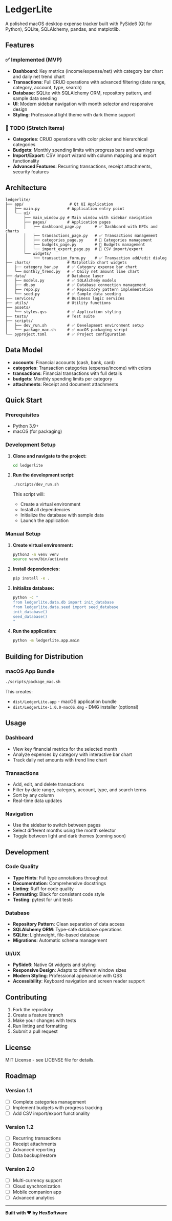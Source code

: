 # LedgerLite

A polished macOS desktop expense tracker built with PySide6 (Qt for Python), SQLite, SQLAlchemy, pandas, and matplotlib.

## Features

### ✅ Implemented (MVP)
- **Dashboard**: Key metrics (income/expense/net) with category bar chart and daily net trend chart
- **Transactions**: Full CRUD operations with advanced filtering (date range, category, account, type, search)
- **Database**: SQLite with SQLAlchemy ORM, repository pattern, and sample data seeding
- **UI**: Modern sidebar navigation with month selector and responsive design
- **Styling**: Professional light theme with dark theme support

### 🚧 TODO (Stretch Items)
- **Categories**: CRUD operations with color picker and hierarchical categories
- **Budgets**: Monthly spending limits with progress bars and warnings
- **Import/Export**: CSV import wizard with column mapping and export functionality
- **Advanced Features**: Recurring transactions, receipt attachments, security features

## Architecture

```
ledgerlite/
├── app/                    # Qt UI Application
│   ├── main.py            # Application entry point
│   └── ui/
│       ├── main_window.py # Main window with sidebar navigation
│       ├── pages/         # Application pages
│       │   ├── dashboard_page.py      # ✅ Dashboard with KPIs and charts
│       │   ├── transactions_page.py   # ✅ Transactions management
│       │   ├── categories_page.py     # 🚧 Categories management
│       │   ├── budgets_page.py        # 🚧 Budgets management
│       │   └── import_export_page.py  # 🚧 CSV import/export
│       └── widgets/
│           └── transaction_form.py    # ✅ Transaction add/edit dialog
├── charts/                # Matplotlib chart widgets
│   ├── category_bar.py    # ✅ Category expense bar chart
│   └── monthly_trend.py   # ✅ Daily net amount line chart
├── data/                  # Database layer
│   ├── models.py          # ✅ SQLAlchemy models
│   ├── db.py              # ✅ Database connection management
│   ├── repo.py            # ✅ Repository pattern implementation
│   └── seed.py            # ✅ Sample data seeding
├── services/              # Business logic services
├── utils/                 # Utility functions
├── assets/
│   └── styles.qss         # ✅ Application styling
├── tests/                 # Test suite
├── scripts/
│   ├── dev_run.sh         # ✅ Development environment setup
│   └── package_mac.sh     # ✅ macOS packaging script
└── pyproject.toml         # ✅ Project configuration
```

## Data Model

- **accounts**: Financial accounts (cash, bank, card)
- **categories**: Transaction categories (expense/income) with colors
- **transactions**: Financial transactions with full details
- **budgets**: Monthly spending limits per category
- **attachments**: Receipt and document attachments

## Quick Start

### Prerequisites
- Python 3.9+
- macOS (for packaging)

### Development Setup

1. **Clone and navigate to the project:**
   ```bash
   cd ledgerlite
   ```

2. **Run the development script:**
   ```bash
   ./scripts/dev_run.sh
   ```

   This script will:
   - Create a virtual environment
   - Install all dependencies
   - Initialize the database with sample data
   - Launch the application

### Manual Setup

1. **Create virtual environment:**
   ```bash
   python3 -m venv venv
   source venv/bin/activate
   ```

2. **Install dependencies:**
   ```bash
   pip install -e .
   ```

3. **Initialize database:**
   ```bash
   python -c "
   from ledgerlite.data.db import init_database
   from ledgerlite.data.seed import seed_database
   init_database()
   seed_database()
   "
   ```

4. **Run the application:**
   ```bash
   python -m ledgerlite.app.main
   ```

## Building for Distribution

### macOS App Bundle

```bash
./scripts/package_mac.sh
```

This creates:
- `dist/LedgerLite.app` - macOS application bundle
- `dist/LedgerLite-1.0.0-macOS.dmg` - DMG installer (optional)

## Usage

### Dashboard
- View key financial metrics for the selected month
- Analyze expenses by category with interactive bar chart
- Track daily net amounts with trend line chart

### Transactions
- Add, edit, and delete transactions
- Filter by date range, category, account, type, and search terms
- Sort by any column
- Real-time data updates

### Navigation
- Use the sidebar to switch between pages
- Select different months using the month selector
- Toggle between light and dark themes (coming soon)

## Development

### Code Quality
- **Type Hints**: Full type annotations throughout
- **Documentation**: Comprehensive docstrings
- **Linting**: Ruff for code quality
- **Formatting**: Black for consistent code style
- **Testing**: pytest for unit tests

### Database
- **Repository Pattern**: Clean separation of data access
- **SQLAlchemy ORM**: Type-safe database operations
- **SQLite**: Lightweight, file-based database
- **Migrations**: Automatic schema management

### UI/UX
- **PySide6**: Native Qt widgets and styling
- **Responsive Design**: Adapts to different window sizes
- **Modern Styling**: Professional appearance with QSS
- **Accessibility**: Keyboard navigation and screen reader support

## Contributing

1. Fork the repository
2. Create a feature branch
3. Make your changes with tests
4. Run linting and formatting
5. Submit a pull request

## License

MIT License - see LICENSE file for details.

## Roadmap

### Version 1.1
- [ ] Complete categories management
- [ ] Implement budgets with progress tracking
- [ ] Add CSV import/export functionality

### Version 1.2
- [ ] Recurring transactions
- [ ] Receipt attachments
- [ ] Advanced reporting
- [ ] Data backup/restore

### Version 2.0
- [ ] Multi-currency support
- [ ] Cloud synchronization
- [ ] Mobile companion app
- [ ] Advanced analytics

---

**Built with ❤️ by HexSoftware**

